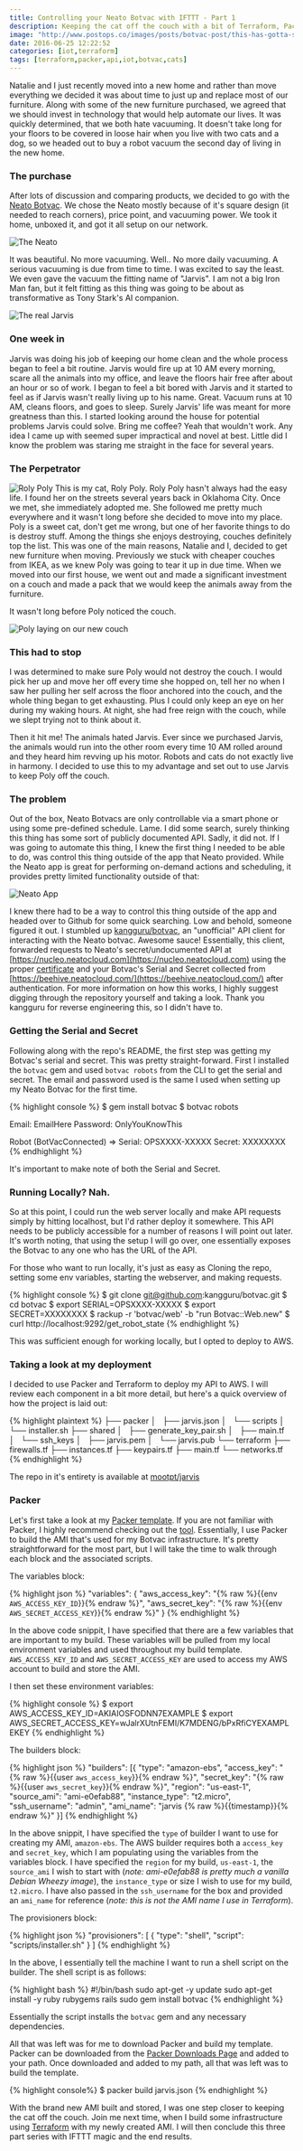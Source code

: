 ```yaml
---
title: Controlling your Neato Botvac with IFTTT - Part 1
description: Keeping the cat off the couch with a bit of Terraform, Packer, and IFTTT magic
image: "http://www.postops.co/images/posts/botvac-post/this-has-gotta-stop.jpg"
date: 2016-06-25 12:22:52
categories: [iot,terraform]
tags: [terraform,packer,api,iot,botvac,cats]
---
```


Natalie and I just recently moved into a new home and rather than move everything we decided it was about time to just up and replace most of our furniture. Along with some of the new furniture purchased, we agreed that we should invest in technology that would help automate our lives. It was quickly determined, that we both hate vacuuming. It doesn't take long for your floors to be covered in loose hair when you live with two cats and a dog, so we headed out to buy a robot vacuum the second day of living in the new home.

### The purchase
After lots of discussion and comparing products, we decided to go with the [Neato Botvac](https://amzn.com/B0168KHVZW). We chose the Neato mostly because of it's square design (it needed to reach corners), price point, and vacuuming power. We took it home, unboxed it, and got it all setup on our network.

![The Neato](/images/posts/botvac-post/botvac.jpg)

It was beautiful. No more vacuuming. Well.. No more daily vacuuming. A serious vacuuming is due from time to time. I was excited to say the least. We even gave the vacuum the fitting name of "Jarvis". I am not a big Iron Man fan, but it felt fitting as this thing was going to be about as transformative as Tony Stark's AI companion.

![The real Jarvis](/images/posts/botvac-post/real-jarvis.jpg)

### One week in
Jarvis was doing his job of keeping our home clean and the whole process began to feel a bit routine. Jarvis would fire up at 10 AM every morning, scare all the animals into my office, and leave the floors hair free after about an hour or so of work. I began to feel a bit bored with Jarvis and it started to feel as if Jarvis wasn't really living up to his name. Great. Vacuum runs at 10 AM, cleans floors, and goes to sleep. Surely Jarvis' life was meant for more greatness than this. I started looking around the house for potential problems Jarvis could solve. Bring me coffee? Yeah that wouldn't work. Any idea I came up with seemed super impractical and novel at best. Little did I know the problem was staring me straight in the face for several years.

### The Perpetrator
![Roly Poly](/images/posts/botvac-post/the-perpetrator.jpg)
This is my cat, Roly Poly. Roly Poly hasn't always had the easy life. I found her on the streets several years back in Oklahoma City. Once we met, she immediately adopted me. She followed me pretty much everywhere and it wasn't long before she decided to move into my place. Poly is a sweet cat, don't get me wrong, but one of her favorite things to do is destroy stuff. Among the things she enjoys destroying, couches definitely top the list. This was one of the main reasons, Natalie and I, decided to get new furniture when moving. Previously we stuck with cheaper couches from IKEA, as we knew Poly was going to tear it up in due time. When we moved into our first house, we went out and made a significant investment on a couch and made a pack that we would keep the animals away from the furniture.

It wasn't long before Poly noticed the couch.

![Poly laying on our new couch](/images/posts/botvac-post/this-has-gotta-stop.jpg)

### This had to stop
I was determined to make sure Poly would not destroy the couch. I would pick her up and move her off every time she hopped on, tell her no when I saw her pulling her self across the floor anchored into the couch, and the whole thing began to get exhausting. Plus I could only keep an eye on her during my waking hours. At night, she had free reign with the couch, while we slept trying not to think about it.

Then it hit me! The animals hated Jarvis. Ever since we purchased Jarvis, the animals would run into the other room every time 10 AM rolled around and they heard him revving up his motor. Robots and cats do not exactly live in harmony. I decided to use this to my advantage and set out to use Jarvis to keep Poly off the couch.

### The problem
Out of the box, Neato Botvacs are only controllable via a smart phone or using some pre-defined schedule. Lame. I did some search, surely thinking this thing has some sort of publicly documented API. Sadly, it did not. If I was going to automate this thing, I knew the first thing I needed to be able to do, was control this thing outside of the app that Neato provided. While the Neato app is great for performing on-demand actions and scheduling, it provides pretty limited functionality outside of that:

![Neato App](/images/posts/botvac-post/neato-screenshot.png)

I knew there had to be a way to control this thing outside of the app and headed over to Github for some quick searching. Low and behold, someone figured it out. I stumbled up [kangguru/botvac](https://github.com/kangguru/botvac), an "unofficial" API client for interacting with the Neato botvac. Awesome sauce! Essentially, this client, forwarded requests to Neato's secret/undocumented API at [https://nucleo.neatocloud.com](https://nucleo.neatocloud.com) using the proper [certificate](https://github.com/kangguru/botvac/blob/master/cert/neatocloud.com.crt) and your Botvac's Serial and Secret collected from [https://beehive.neatocloud.com/](https://beehive.neatocloud.com/) after authentication. For more information on how this works, I highly suggest digging through the repository yourself and taking a look. Thank you kangguru for reverse engineering this, so I didn't have to.

### Getting the Serial and Secret
Following along with the repo's README, the first step was getting my Botvac's serial and secret. This was pretty straight-forward. First I installed the `botvac` gem and used `botvac robots` from the CLI to get the serial and secret. The email and password used is the same I used when setting up my Neato Botvac for the first time.

{% highlight console %}
$ gem install botvac
$ botvac robots

Email: EmailHere
Password: OnlyYouKnowThis

Robot (BotVacConnected) => Serial: OPSXXXX-XXXXX Secret: XXXXXXXX
{% endhighlight %}

It's important to make note of both the Serial and Secret.

### Running Locally? Nah.
So at this point, I could run the web server locally and make API requests simply by hitting localhost, but I'd rather deploy it somewhere. This API needs to be publicly accessible for a number of reasons I will point out later. It's worth noting, that using the setup I will go over, one essentially exposes the Botvac to any one who has the URL of the API.

For those who want to run locally, it's just as easy as Cloning the repo, setting some env variables, starting the webserver, and making requests.

{% highlight console %}
$ git clone git@github.com:kangguru/botvac.git
$ cd botvac
$ export SERIAL=OPSXXXX-XXXXX
$ export SECRET=XXXXXXXX
$ rackup -r 'botvac/web' -b "run Botvac::Web.new"
$ curl http://localhost:9292/get_robot_state
{% endhighlight %}

This was sufficient enough for working locally, but I opted to deploy to AWS.

### Taking a look at my deployment
I decided to use Packer and Terraform to deploy my API to AWS. I will review each component in a bit more detail, but here's a quick overview of how the project is laid out:

{% highlight plaintext %}
├── packer
│   ├── jarvis.json
│   └── scripts
│       └── installer.sh
├── shared
│   ├── generate_key_pair.sh
│   ├── main.tf
│   └── ssh_keys
│       ├── jarvis.pem
│       └── jarvis.pub
└── terraform
    ├── firewalls.tf
    ├── instances.tf
    ├── keypairs.tf
    ├── main.tf
    └── networks.tf
{% endhighlight %}

The repo in it's entirety is available at [mootpt/jarvis](https://github.com/mootpt/jarvis)

### Packer
Let's first take a look at my [Packer template](https://github.com/mootpt/jarvis/blob/master/packer/jarvis.json). If you are not familiar with Packer, I highly recommend checking out the [tool](https://www.packer.io/). Essentially, I use Packer to build the AMI that's used for my Botvac infrastructure. It's pretty straightforward for the most part, but I will take the time to walk through each block and the associated scripts.

The variables block:

{% highlight json %}
"variables": {
  "aws_access_key": "{% raw  %}{{env `AWS_ACCESS_KEY_ID`}}{% endraw  %}",
  "aws_secret_key": "{% raw  %}{{env `AWS_SECRET_ACCESS_KEY`}}{% endraw  %}"
}
{% endhighlight %}

In the above code snippit, I have specified that there are a few variables that are important to my build. These variables will be pulled from my local environment variables and used throughout my build template. `AWS_ACCESS_KEY_ID` and `AWS_SECRET_ACCESS_KEY` are used to access my AWS account to build and store the AMI.

I then set these environment variables:

{% highlight console %}
$ export AWS_ACCESS_KEY_ID=AKIAIOSFODNN7EXAMPLE
$ export AWS_SECRET_ACCESS_KEY=wJalrXUtnFEMI/K7MDENG/bPxRfiCYEXAMPLEKEY
{% endhighlight %}

The builders block:

{% highlight json %}
"builders": [{
  "type": "amazon-ebs",
  "access_key": "{% raw  %}{{user `aws_access_key`}}{% endraw  %}",
  "secret_key": "{% raw  %}{{user `aws_secret_key`}}{% endraw  %}",
  "region": "us-east-1",
  "source_ami": "ami-e0efab88",
  "instance_type": "t2.micro",
  "ssh_username": "admin",
  "ami_name": "jarvis {% raw  %}{{timestamp}}{% endraw  %}"
}]
{% endhighlight %}

In the above snippit, I have specified the `type` of builder I want to use for creating my AMI, `amazon-ebs`. The AWS builder requires both a `access_key` and `secret_key`, which I am populating using the variables from the variables block. I have specified the `region` for my build, `us-east-1`, the `source_ami` I wish to start with (_note: ami-e0efab88 is pretty much a vanilla Debian Wheezy image_), the `instance_type` or size I wish to use for my build, `t2.micro`. I have also passed in the `ssh_username` for the box and provided an `ami_name` for reference (_note: this is not the AMI name I use in Terraform_).

The provisioners block:

{% highlight json %}
"provisioners": [
{
    "type": "shell",
    "script": "scripts/installer.sh"
}
]
{% endhighlight %}

In the above, I essentially tell the machine I want to run a shell script on the builder. The shell script is as follows:

{% highlight bash %}
#!/bin/bash
sudo apt-get -y update
sudo apt-get install -y ruby rubygems rails
sudo gem install botvac
{% endhighlight %}

Essentially the script installs the `botvac` gem and any necessary dependencies.

All that was left was for me to download Packer and build my template. Packer can be downloaded from the [Packer Downloads Page](https://www.packer.io/downloads.html) and added to your path. Once downloaded and added to my path, all that was left was to build the template.

{% highlight console%}
$ packer build jarvis.json
{% endhighlight %}

<script type="text/javascript" src="https://asciinema.org/a/86rsn9i5rp4qtseu6s414d61y.js" id="asciicast-86rsn9i5rp4qtseu6s414d61y" async></script>

With the brand new AMI built and stored, I was one step closer to keeping the cat off the couch. Join me next time, when I build some infrastructure using [Terraform](https://www.terraform.io) with my newly created AMI. I will then conclude this three part series with IFTTT magic and the end results.
